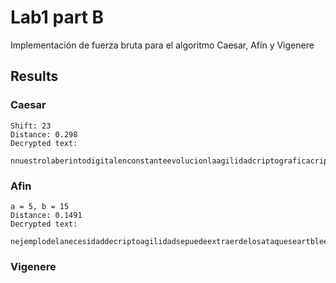 # Lab1 part B

Implementación de fuerza bruta para el algoritmo Caesar, Afín y Vigenere

## Results

### Caesar
```
Shift: 23
Distance: 0.298
Decrypted text:
    nnuestrolaberintodigitalenconstanteevolucionlaagilidadcriptograficacriptoagilidadparaabreviaresunmecanismodedefensacrucialosbrindalacapacidaddemodificarrapidamenteelusodealgoritmosyclavescriptograficosunaaccionnecesariaparaanticiparnosalasfuturasamenazasdeciberseguridad
```

### Afin
```
a = 5, b = 15
Distance: 0.1491
Decrypted text:
    nejemplodelanecesidaddecriptoagilidadsepuedeextraerdelosataqueseartbleedugdelerrorrevelounadebilidadcrucialquepermitioalosatacantesleerlamemoriademilesdesistemasyrobarinformacionvaliosaasempresasquelograronrecuperarserapidamentefueronlasquedemostraroncriptoagilidadreemplazandorapidamentesusclavescriptograficasyalgoritmoscomprometidosporotrosnuevosysegurossteincidentesirvecomounclaroejemplodelaimportanciadelacriptoagilidadennuestrabatallacontinuacontralasamenazasdinamicasdeciberseguridad
```

### Vigenere
```

```